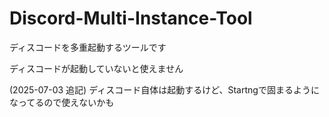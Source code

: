 # Discord-Multi-Instance-Tool
 ディスコードを多重起動するツールです

 ディスコードが起動していないと使えません

 (2025-07-03 追記)
 ディスコード自体は起動するけど、Startngで固まるようになってるので使えないかも
